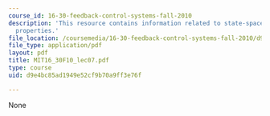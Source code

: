 ```yaml
---
course_id: 16-30-feedback-control-systems-fall-2010
description: 'This resource contains information related to state-space models: basic
  properties.'
file_location: /coursemedia/16-30-feedback-control-systems-fall-2010/d9e4bc85ad1949e52cf9b70a9ff3e76f_MIT16_30F10_lec07.pdf
file_type: application/pdf
layout: pdf
title: MIT16_30F10_lec07.pdf
type: course
uid: d9e4bc85ad1949e52cf9b70a9ff3e76f

---
```

None